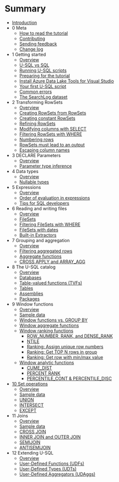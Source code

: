 # Summary

* [Introduction](README.md)
* 0 Meta
  * [How to read the tutorial](meta/how-to-read.md)
  * [Contributing](meta/contributing.md)
  * [Sending feedback](meta/feedback.md)
  * [Change log](meta/change-log.md)
* 1 Getting started
  * [Overview](getting-started/intro.md)
  * [U-SQL vs SQL](getting-started/usql-vs-sql.md)
  * [Running U-SQL scripts](getting-started/running-usql-scripts.md)
  * [Preparing for the tutorial](getting-started/preparing-for-the-tutorial.md)
  * [Install Azure Data Lake Tools for Visual Studio](getting-started/install-adltoolsforvs.md)
  * [Your first U-SQL script](getting-started/your-first-usql-script.md)
  * [Common errors](getting-started/common-errors.md)
  * [The SearchLog dataset](getting-started/searchlog-sample-data.md)
* 2 Transforming RowSets
  * [Overview](transforming-rowsets/intro.md)
  * [Creating RowSets from RowSets](transforming-rowsets/creating-rowsets-from-rowsets.md)
  * [Creating constant RowSets](transforming-rowsets/creating-constant-rowsets.md)
  * [Refining RowSets](transforming-rowsets/refining-rowsets.md)
  * [Modifying columns with SELECT](transforming-rowsets/modifying-columns-with-select.md)
  * [Filtering RowSets with WHERE](transforming-rowsets/filtering-rowsets-with-where.md)
  * [Numbering rows](transforming-rowsets/numbering-rows.md)
  * [RowSets must lead to an output](transforming-rowsets/rowsets-must-lead-to-an-output.md)
  * [Escaping column names](transforming-rowsets/escaping-column-names.md)
* 3 DECLARE Parameters
  * [Overview](declare-parameters/intro.md)
  * [Parameter type inference](declare-parameters/parameter-type-inference.md)
* 4 Data types
  * [Overview](data-types/intro.md)
  * [Nullable types](data-types/nullable-types.md)
* 5 Expressions
  * [Overview](expressions/intro.md)
  * [Order of evaluation in expressions](expressions/order-of-evaluation-in-expressions.md)
  * [Tips for SQL developers](expressions/tips-for-sql-developers.md)
* 6 Reading and writing files
  * [Overview](reading-and-writing-files/intro.md)
  * [FileSets](reading-and-writing-files/filesets.md)
  * [Filtering FileSets with WHERE](reading-and-writing-files/filtering-filesets-with-where.md)
  * [FileSets with dates](reading-and-writing-files/filesets-with-dates.md)
  * [Built-in Extractors](reading-and-writing-files/built-in-extractors.md)
* 7 Grouping and aggregation
  * [Overview](grouping-and-aggregation/intro.md)
  * [Filtering aggregated rows](grouping-and-aggregation/filtering-aggregated-rows.md)
  * [Aggregate functions](grouping-and-aggregation/aggregate-functions.md)
  * [CROSS APPLY and ARRAY\_AGG](grouping-and-aggregation/cross-apply-and-array_agg.md)
* 8 The U-SQL catalog
  * [Overview](usql-catalog/intro.md)
  * [Databases](usql-catalog/usql-databases.md)
  * [Table-valued functions \(TVFs\)](usql-catalog/usql-table-valued-functions.md)
  * [Tables](usql-catalog/usql-tables.md)
  * [Assemblies](usql-catalog/assemblies.md)
  * [Packages](usql-catalog/packages.md)
* 9 Window functions
  * [Overview](window-functions/intro.md)
  * [Sample data](window-functions/sample-data.md)
  * [Window functions vs. GROUP BY](window-functions/window-functions-vs-group-by.md)
  * [Window aggregate functions](window-functions/window-aggregate-functions.md)
  * [Window ranking functions](window-functions/window-ranking-functions.md)
    * [ROW\_NUMBER, RANK, and DENSE\_RANK](window-functions/row-number-rank-dense-rank.md)
    * [NTILE](window-functions/ntile.md)
    * [Ranking: Assign unique row numbers](window-functions/ranking-assign-new-unique-row-numbers.md)
    * [Ranking: Get TOP N rows in group](window-functions/ranking-get-top-n-rows-in-group.md)
    * [Ranking: Get row with min/max value](window-functions/ranking-get-row-with-min-max-value.md)
  * [Window analytic functions](window-functions/window-analytic-functions.md)
    * [CUME\_DIST](window-functions/cume-dist.md)
    * [PERCENT RANK](window-functions/percent-rank.md)
    * [PERCENTILE\_CONT & PERCENTILE\_DISC](window-functions/percentile-cont-and-percentile-disc.md)
* [10 Set operations](10-set-operations.md)
  * [Overview](set-operations/intro.md)
  * [Sample data](set-operations/sample-data.md)
  * [UNION](set-operations/union.md)
  * [INTERSECT](set-operations/intersect.md)
  * [EXCEPT](set-operations/except.md)
* 11 Joins
  * [Overview](joins/intro.md)
  * [Sample data](joins/sample-data.md)
  * [CROSS JOIN](joins/cross-join.md)
  * [INNER JOIN and OUTER JOIN](joins/inner-join-and-outer-join.md.md)
  * [SEMIJOIN](joins/semijoin.md)
  * [ANTISEMIJOIN](joins/antisemijoin.md)
* 12 Extending U-SQL
  * [Overview](extending-usql/intro.md)
  * [User-Defined Functions \(UDFs\)](extending-usql/user-defined-functions.md)
  * [User-Defined Types \(UDTs\)](extending-usql/user-defined-types.md)
  * [User-Defined Aggregators \(UDAggs\)](extending-usql/user-defined-aggregators.md)

